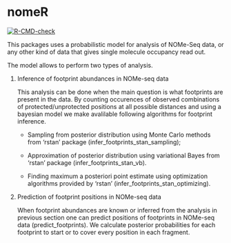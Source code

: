
<!-- README.md is generated from README.Rmd. Please edit that file -->

# nomeR

<!-- badges: start -->

[![R-CMD-check](https://github.com/fmi-basel/compbio-nomeR/workflows/R-CMD-check/badge.svg)](https://github.com/fmi-basel/compbio-nomeR/actions)
<!-- badges: end -->

This packages uses a probabilistic model for analysis of NOMe-Seq data,
or any other kind of data that gives single molecule occupancy read out.

The model allows to perform two types of analysis.

1.  Inference of footprint abundances in NOMe-seq data

    This analysis can be done when the main question is what footprints
    are present in the data. By counting occurences of observed
    combinations of protected/unprotected positions at all possible
    distances and using a bayesian model we make avalilable following
    algorithms for footprint inference.

    -   Sampling from posterior distribution using Monte Carlo methods
        from ‘rstan’ package (infer\_footprints\_stan\_sampling);

    -   Approximation of posterior distribution using variational Bayes
        from ‘rstan’ package (infer\_footprints\_stan\_vb).

    -   Finding maximum a posteriori point estimate using optimization
        algorithms provided by ‘rstan’
        (infer\_footprints\_stan\_optimizing).

2.  Prediction of footprint positions in NOMe-seq data

    When footprint abundances are known or inferred from the analysis in
    previous section one can predict positions of footprints in NOMe-seq
    data (predict\_footprints). We calculate posterior probabilities for
    each footprint to start or to cover every position in each fragment.

<!-- You can install the released version of nomeR from [CRAN](https://CRAN.R-project.org) with: -->
<!-- ``` r -->
<!-- install.packages("nomeR") -->
<!-- ``` -->
<!-- And the development version from [GitHub](https://github.com/) with: -->
<!-- ``` r -->
<!-- # install.packages("devtools") -->
<!-- devtools::install_github("fmi-basel/compbio-nomeR") -->
<!-- ``` -->
<!-- ## Example -->
<!-- This is a basic example which shows you how to solve a common problem: -->
<!-- ```{r example} -->
<!-- library(nomeR) -->
<!-- ## basic example code -->
<!-- ``` -->
<!-- What is special about using `README.Rmd` instead of just `README.md`? You can include R chunks like so: -->
<!-- ```{r cars} -->
<!-- summary(cars) -->
<!-- ``` -->
<!-- You'll still need to render `README.Rmd` regularly, to keep `README.md` up-to-date. -->
<!-- You can also embed plots, for example: -->
<!-- ```{r pressure, echo = FALSE} -->
<!-- plot(pressure) -->
<!-- ``` -->
<!-- In that case, don't forget to commit and push the resulting figure files, so they display on GitHub! -->
